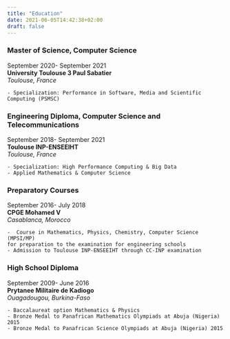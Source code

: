 ```yaml
---
title: "Education"
date: 2021-06-05T14:42:38+02:00
draft: false
---
```



<!--![image_ut3 alt >](/images/ut3.jpg)-->

### **Master of Science, Computer Science**  

September 2020- September 2021  
**University Toulouse 3 Paul Sabatier**  
    *Toulouse, France*  

    - Specialization: Performance in Software, Media and Scientific Computing (PSMSC)

<!--![image_n7 alt >](/images/enseeiht.png)-->

### **Engineering Diploma, Computer Science and Telecommunications**  

September 2018- September 2021  
**Toulouse INP-ENSEEIHT**  
    *Toulouse, France*  

    - Specialization: High Performance Computing & Big Data  
    - Applied Mathematics & Computer Science

<!--![image alt >](/images/jpg)-->

### **Preparatory Courses**  

September 2016- July 2018  
**CPGE Mohamed V**  
    *Casablanca, Morocco*  

    -  Course in Mathematics, Physics, Chemistry, Computer Science (MPSI/MP) 
    for preparation to the examination for engineering schools
    - Admission to Toulouse INP-ENSEEIHT through CC-INP examination

<!--![image_pmk alt >](/images/pmk.jpeg)-->

### **High School Diploma**  

September 2009- June 2016  
**Prytanee Militaire de Kadiogo**  
   *Ouagadougou, Burkina-Faso*  

    - Baccalaureat option Mathematics & Physics
    - Bronze Medal to Panafrican Mathematics Olympiads at Abuja (Nigeria) 2015
    - Bronze Medal to Panafrican Science Olympiads at Abuja (Nigeria) 2015
